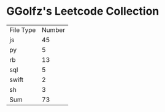 # GGolfz's Leetcode Collection

<table><tr><td>File Type</td><td>Number</td></tr><tr><td>js</td><td>45</td></tr><tr><td>py</td><td>5</td></tr><tr><td>rb</td><td>13</td></tr><tr><td>sql</td><td>5</td></tr><tr><td>swift</td><td>2</td></tr><tr><td>sh</td><td>3</td></tr><tr><td>Sum</td><td>73</td></tr></table>
